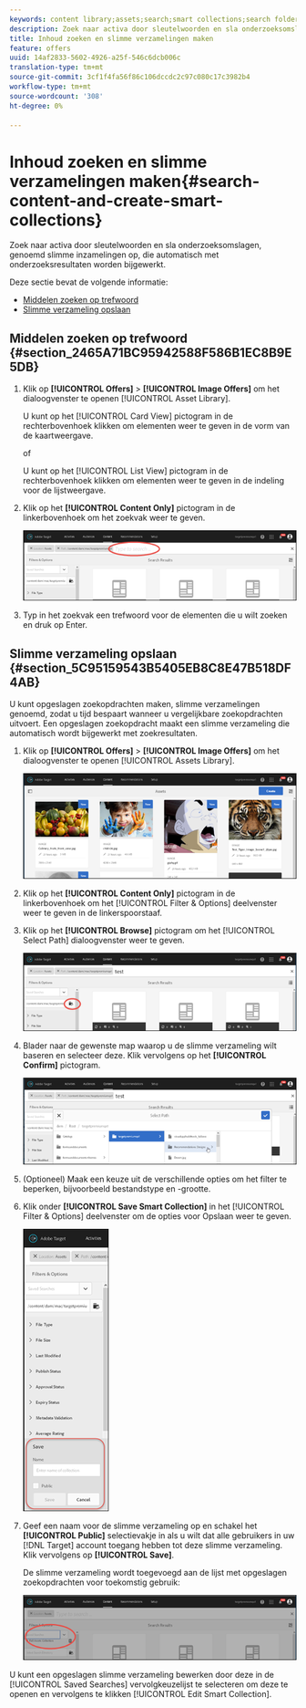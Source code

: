 ```yaml
---
keywords: content library;assets;search;smart collections;search folder;filter
description: Zoek naar activa door sleutelwoorden en sla onderzoeksomslagen, genoemd slimme inzamelingen op, die automatisch met onderzoeksresultaten worden bijgewerkt.
title: Inhoud zoeken en slimme verzamelingen maken
feature: offers
uuid: 14af2833-5602-4926-a25f-546c6dcb006c
translation-type: tm+mt
source-git-commit: 3cf1f4fa56f86c106dccdc2c97c080c17c3982b4
workflow-type: tm+mt
source-wordcount: '308'
ht-degree: 0%

---
```



# Inhoud zoeken en slimme verzamelingen maken{#search-content-and-create-smart-collections}

Zoek naar activa door sleutelwoorden en sla onderzoeksomslagen, genoemd slimme inzamelingen op, die automatisch met onderzoeksresultaten worden bijgewerkt.

Deze sectie bevat de volgende informatie:

* [Middelen zoeken op trefwoord](../../c-experiences/c-manage-content/filter-and-search-content.md#section_2465A71BC95942588F586B1EC8B9E5DB)
* [Slimme verzameling opslaan](../../c-experiences/c-manage-content/filter-and-search-content.md#section_5C95159543B5405EB8C8E47B518DF4AB)

## Middelen zoeken op trefwoord {#section_2465A71BC95942588F586B1EC8B9E5DB}

1. Klik op **[!UICONTROL Offers]** > **[!UICONTROL Image Offers]** om het dialoogvenster te openen [!UICONTROL Asset Library].

   U kunt op het [!UICONTROL Card View] pictogram in de rechterbovenhoek klikken om elementen weer te geven in de vorm van de kaartweergave.

   of

   U kunt op het [!UICONTROL List View] pictogram in de rechterbovenhoek klikken om elementen weer te geven in de indeling voor de lijstweergave.

1. Klik op het **[!UICONTROL Content Only]** pictogram in de linkerbovenhoek om het zoekvak weer te geven.

   ![](assets/search_assets.png)

1. Typ in het zoekvak een trefwoord voor de elementen die u wilt zoeken en druk op Enter.

## Slimme verzameling opslaan {#section_5C95159543B5405EB8C8E47B518DF4AB}

U kunt opgeslagen zoekopdrachten maken, slimme verzamelingen genoemd, zodat u tijd bespaart wanneer u vergelijkbare zoekopdrachten uitvoert. Een opgeslagen zoekopdracht maakt een slimme verzameling die automatisch wordt bijgewerkt met zoekresultaten.

1. Klik op **[!UICONTROL Offers]** > **[!UICONTROL Image Offers]** om het dialoogvenster te openen [!UICONTROL Assets Library].

   ![](assets/content.png)

1. Klik op het **[!UICONTROL Content Only]** pictogram in de linkerbovenhoek om het [!UICONTROL Filter & Options] deelvenster weer te geven in de linkerspoorstaaf.
1. Klik op het **[!UICONTROL Browse]** pictogram om het [!UICONTROL Select Path] dialoogvenster weer te geven.

   ![](assets/browse_folders.png)

1. Blader naar de gewenste map waarop u de slimme verzameling wilt baseren en selecteer deze. Klik vervolgens op het **[!UICONTROL Confirm]** pictogram.

   ![](assets/browse_folders2.png)

1. (Optioneel) Maak een keuze uit de verschillende opties om het filter te beperken, bijvoorbeeld bestandstype en -grootte.
1. Klik onder **[!UICONTROL Save Smart Collection]** in het [!UICONTROL Filter & Options] deelvenster om de opties voor Opslaan weer te geven.

   ![](assets/save_smart_collection_options.png)

1. Geef een naam voor de slimme verzameling op en schakel het **[!UICONTROL Public]** selectievakje in als u wilt dat alle gebruikers in uw [!DNL Target] account toegang hebben tot deze slimme verzameling. Klik vervolgens op **[!UICONTROL Save]**.

   De slimme verzameling wordt toegevoegd aan de lijst met opgeslagen zoekopdrachten voor toekomstig gebruik:

   ![](assets/saved_smart_collection.png)

U kunt een opgeslagen slimme verzameling bewerken door deze in de [!UICONTROL Saved Searches] vervolgkeuzelijst te selecteren om deze te openen en vervolgens te klikken [!UICONTROL Edit Smart Collection].
